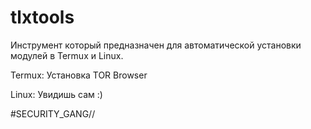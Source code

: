 # tlxtools
Инструмент который предназначен для автоматической установки модулей в Termux и Linux.

Termux:
  Установка TOR Browser

Linux:
  Увидишь сам :)

#SECURITY_GANG//
